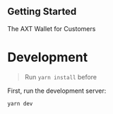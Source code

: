 ## Getting Started

The AXT Wallet for Customers

# Development

> Run `yarn install` before

First, run the development server:

```bash
yarn dev
```
